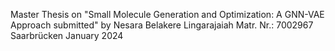 Master Thesis on "Small Molecule Generation and Optimization: A GNN-VAE Approach submitted" 
by
Nesara Belakere Lingarajaiah
Matr. Nr.: 7002967
Saarbrücken
January 2024
